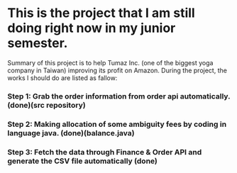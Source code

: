 # This is the project that I am still doing right now in my junior semester.
Summary of this project is to help Tumaz Inc. (one of the biggest yoga company in Taiwan) improving its profit on Amazon. During the project, the works I should do are listed as fallow:

### Step 1: Grab the order information from order api automatically. (done)(src repository)
 
### Step 2: Making allocation of some ambiguity fees by coding in language java. (done)(balance.java)

### Step 3: Fetch the data through Finance & Order API and generate the CSV file automatically (done)
